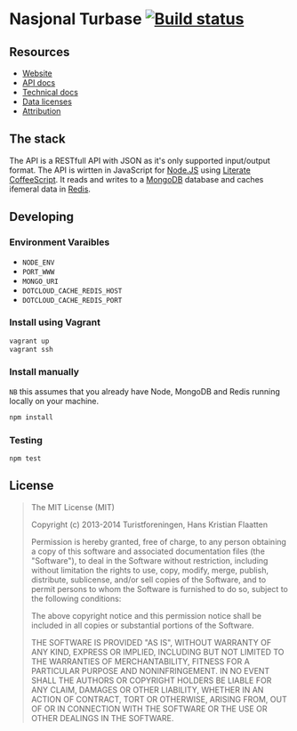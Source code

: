 # Nasjonal Turbase [![Build status](https://img.shields.io/wercker/ci/5540e465dc16db44790b428d.svg "Build status")](https://app.wercker.com/project/bykey/ac9dffab857ff18e13ae57d86d6cee9a)

## Resources

 * [Website](http://documentation.nasjonalturbase.no)
 * [API docs](http://documentation.nasjonalturbase.no/api.html)
 * [Technical docs](https://turistforeningen.atlassian.net/wiki/display/dnt/Nasjonal+Turbase)
 * [Data licenses](http://documentation.nasjonalturbase.no/lisenser.html)
 * [Attribution](http://documentation.nasjonalturbase.no/navngiving.html)

## The stack

The API is a RESTfull API with JSON as it's only supported input/output format.
The API is wirtten in JavaScript for [Node.JS](http://nodejs.org) using
[Literate](http://coffeescript.org/#literate)
[CoffeeScript](http://coffeescript.org). It reads and writes to a
[MongoDB](http://www.mongodb.org) database and caches ifemeral data in
[Redis](http://redis.io).

## Developing

### Environment Varaibles

* `NODE_ENV`
* `PORT_WWW`
* `MONGO_URI`
* `DOTCLOUD_CACHE_REDIS_HOST`
* `DOTCLOUD_CACHE_REDIS_PORT`

### Install using Vagrant

```bash
vagrant up
vagrant ssh
```

### Install manually

`NB` this assumes that you already have Node, MongoDB and Redis running locally
on your machine.

```bash
npm install
```

### Testing

```
npm test
```

## License

> The MIT License (MIT)
>
> Copyright (c) 2013-2014 Turistforeningen, Hans Kristian Flaatten
>
> Permission is hereby granted, free of charge, to any person obtaining a copy of
> this software and associated documentation files (the "Software"), to deal in
> the Software without restriction, including without limitation the rights to
> use, copy, modify, merge, publish, distribute, sublicense, and/or sell copies of
> the Software, and to permit persons to whom the Software is furnished to do so,
> subject to the following conditions:
>
> The above copyright notice and this permission notice shall be included in all
> copies or substantial portions of the Software.
>
> THE SOFTWARE IS PROVIDED "AS IS", WITHOUT WARRANTY OF ANY KIND, EXPRESS OR
> IMPLIED, INCLUDING BUT NOT LIMITED TO THE WARRANTIES OF MERCHANTABILITY, FITNESS
> FOR A PARTICULAR PURPOSE AND NONINFRINGEMENT. IN NO EVENT SHALL THE AUTHORS OR
> COPYRIGHT HOLDERS BE LIABLE FOR ANY CLAIM, DAMAGES OR OTHER LIABILITY, WHETHER
> IN AN ACTION OF CONTRACT, TORT OR OTHERWISE, ARISING FROM, OUT OF OR IN
> CONNECTION WITH THE SOFTWARE OR THE USE OR OTHER DEALINGS IN THE SOFTWARE.

